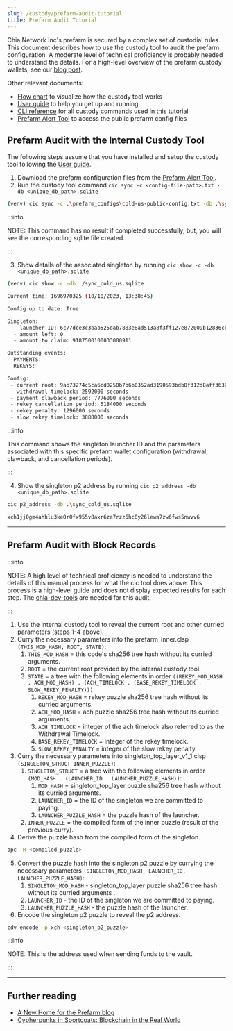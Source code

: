 ```yaml
---
slug: /custody/prefarm-audit-tutorial
title: Prefarm Audit Tutorial
---
```


Chia Network Inc's prefarm is secured by a complex set of custodial rules. This document describes how to use the custody tool to audit the prefarm configuration. A moderate level of technical proficiency is probably needed to understand the details. For a high-level overview of the prefarm custody wallets, see our [blog post](https://www.chia.net/2022/10/29/a-new-home-for-the-prefarm/).

Other relevant documents:

- [Flow chart](https://docs.chia.net/img/chia-custody-tool.png) to visualize how the custody tool works
- [User guide](/guides/custody-tool-user-guide) to help you get up and running
- [CLI reference](/custody-tool) for all custody commands used in this tutorial
- [Prefarm Alert Tool](https://github.com/Chia-Network/prefarm-alert) to access the public prefarm config files

## Prefarm Audit with the Internal Custody Tool

The following steps assume that you have installed and setup the custody tool following the [User guide](/guides/custody-tool-user-guide).

1. Download the prefarm configuration files from the [Prefarm Alert Tool](https://github.com/Chia-Network/prefarm-alert/tree/main/singleton-metadata).
2. Run the custody tool command `cic sync -c <config-file-path>.txt -db <unique_db_path>.sqlite`

```bash
(venv) cic sync -c .\prefarm_configs\cold-us-public-config.txt -db .\sync_cold_us.sqlite
```

:::info

NOTE: This command has no result if completed successfully, but, you will see the corresponding sqlite file created.

:::

3. Show details of the associated singleton by running `cic show -c -db <unique_db_path>.sqlite`

```bash
(venv) cic show -c -db ./sync_cold_us.sqlite

Current time: 1696970325 (10/10/2023, 13:38:45)

Config up to date: True

Singleton:
  - launcher ID: 6c77dce3c3bab525dab7883e8ad513a8f3ff127e872009b12836cbb1c8f26647
  - amount left: 0
  - amount to claim: 9187500100033000911

Outstanding events:
  PAYMENTS:
  REKEYS:

Config:
 - current root: 9ab73274c5ca6cd0250b7b6b0352ad3190593bdb8f312d8aff3636c95208b0fb
 - withdrawal timelock: 2592000 seconds
 - payment clawback period: 7776000 seconds
 - rekey cancellation period: 5184000 seconds
 - rekey penalty: 1296000 seconds
 - slow rekey timelock: 3888000 seconds
```

:::info

This command shows the singleton launcher ID and the parameters associated with this specific prefarm wallet configuration (withdrawal, clawback, and cancellation periods).

:::

4. Show the singleton p2 address by running `cic p2_address -db <unique_db_path>.sqlite`

```bash
cic p2_address -db .\sync_cold_us.sqlite

xch1jj0gm4ahhlu3ke0r0fx955v8axr6za7rzz6hc0y26lewa7zw6fws5nwvv6
```

---

## Prefarm Audit with Block Records

:::info

NOTE: A high level of technical proficiency is needed to understand the details of this manual process for what the cic tool does above.
This process is a high-level guide and does not display expected results for each step.
The [chia-dev-tools](https://github.com/Chia-Network/chia-dev-tools#install) are needed for this audit.

:::

1. Use the internal custody tool to reveal the current root and other curried parameters (steps 1-4 above).
2. Curry the necessary parameters into the prefarm_inner.clsp `(THIS_MOD_HASH, ROOT, STATE)`:
   1. `THIS_MOD_HASH` = this code's sha256 tree hash without its curried arguments.
   2. `ROOT` = the current root provided by the internal custody tool.
   3. `STATE` = a tree with the following elements in order `((REKEY_MOD_HASH . ACH_MOD_HASH) . (ACH_TIMELOCK . (BASE_REKEY_TIMELOCK . SLOW_REKEY_PENALTY)))`:
      1. `REKEY_MOD_HASH` = rekey puzzle sha256 tree hash without its curried arguments.
      2. `ACH_MOD_HASH` = ach puzzle sha256 tree hash without its curried arguments.
      3. `ACH_TIMELOCK` = integer of the ach timelock also referred to as the Withdrawal Timelock.
      4. `BASE_REKEY_TIMELOCK` = integer of the rekey timelock.
      5. `SLOW_REKEY_PENALTY` = integer of the slow rekey penalty.
3. Curry the necessary parameters into singleton_top_layer_v1_1.clsp `(SINGLETON_STRUCT INNER_PUZZLE)`:
   1. `SINGLETON_STRUCT` = a tree with the following elements in order `(MOD_HASH . (LAUNCHER_ID . LAUNCHER_PUZZLE_HASH))`:
      1. `MOD_HASH` = singleton_top_layer puzzle sha256 tree hash without its curried arguments.
      2. `LAUNCHER_ID` = the ID of the singleton we are committed to paying.
      3. `LAUNCHER_PUZZLE_HASH` = the puzzle hash of the launcher.
   2. `INNER_PUZZLE` = the compiled form of the inner puzzle (result of the previous curry).
4. Derive the puzzle hash from the compiled form of the singleton.

```bash
opc -H <compiled_puzzle>
```

5. Convert the puzzle hash into the singleton p2 puzzle by currying the necessary parameters `(SINGLETON_MOD_HASH, LAUNCHER_ID, LAUNCHER_PUZZLE_HASH)`:
   1. `SINGLETON_MOD_HASH` - singleton_top_layer puzzle sha256 tree hash without its curried arguments .
   2. `LAUNCHER_ID` - the ID of the singleton we are committed to paying.
   3. `LAUNCHER_PUZZLE_HASH` - the puzzle hash of the launcher.
6. Encode the singleton p2 puzzle to reveal the p2 address.

```bash
cdv encode -p xch <singleton_p2_puzzle>
```

:::info

NOTE: This is the address used when sending funds to the vault.

:::

---

## Further reading

- [A New Home for the Prefarm blog](https://www.chia.net/2022/10/29/a-new-home-for-the-prefarm/)
- [Cypherpunks in Sportcoats: Blockchain in the Real World](https://www.chia.net/2023/01/17/cypherpunks-in-sportcoats-chias-custody-is-a-killer-app/)

